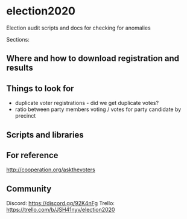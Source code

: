 # election2020
Election audit scripts and docs for checking for anomalies

Sections:

## Where and how to download registration and results

## Things to look for

- duplicate voter registrations - did we get duplicate votes?
- ratio between party members voting / votes for party candidate by precinct

## Scripts and libraries

## For reference

http://cooperation.org/askthevoters

## Community

Discord: https://discord.gg/92K4nFg
Trello: https://trello.com/b/JSH41nyv/election2020
